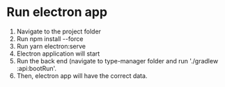 # Run electron app

1. Navigate to the project folder
2. Run npm install --force
3. Run yarn electron:serve
4. Electron application will start
5. Run the back end (navigate to type-manager folder and run './gradlew :api:bootRun'.
6. Then, electron app will have the correct data. 

